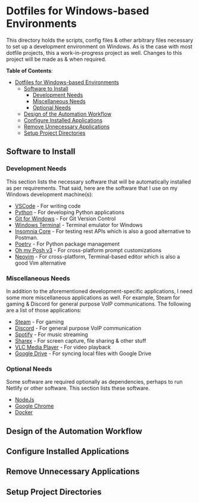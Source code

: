 # Dotfiles for Windows-based Environments

This directory holds the scripts, config files & other arbitrary files necessary to set up a development environment on Windows. As is the case with most dotfile projects, this a work-in-progress project as well. Changes to this project will be made as & when required.

**Table of Contents**:

- [Dotfiles for Windows-based Environments](#dotfiles-for-windows-based-environments)
  - [Software to Install](#software-to-install)
    - [Development Needs](#development-needs)
    - [Miscellaneous Needs](#miscellaneous-needs)
    - [Optional Needs](#optional-needs)
  - [Design of the Automation Workflow](#design-of-the-automation-workflow)
  - [Configure Installed Applications](#configure-installed-applications)
  - [Remove Unnecessary Applications](#remove-unnecessary-applications)
  - [Setup Project Directories](#setup-project-directories)

## Software to Install

### Development Needs

This section lists the necessary software that will be automatically installed as per requirements. That said, here are the software that I use on my Windows development machine(s):

- [VSCode](https://code.visualstudio.com/) - For writing code
- [Python](https://www.python.org/) - For developing Python applications
- [Git for Windows](https://gitforwindows.org/) - For Git Version Control
- [Windows Terminal](https://www.microsoft.com/en-in/p/windows-terminal/9n0dx20hk701?activetab=pivot:overviewtab) - Terminal emulator for Windows
- [Insomnia Core](https://insomnia.rest/download/#windows) - For testing rest APIs which is also a good alternative to Postman.
- [Poetry](https://python-poetry.org/docs/#installation) - For Python package management
- [Oh my Posh v3](https://ohmyposh.dev/) - For cross-platform prompt customizations
- [Neovim](https://neovim.io/) - For cross-platform, Terminal-based editor which is also a good Vim alternative

### Miscellaneous Needs

In addition to the aforementioned development-specific applications, I need some more miscellaneous applications as well. For example, Steam for gaming & Discord for general purpose VoIP communications. The following are a list of those applications:

- [Steam](https://store.steampowered.com/) - For gaming
- [Discord](https://discord.com/) - For general purpose VoIP communication
- [Spotify](https://www.spotify.com/in/) - For music streaming
- [Sharex](https://getsharex.com/) - For screen capture, file sharing & other stuff
- [VLC Media Player](https://www.videolan.org/index.html) - For video playback
- [Google Drive](https://www.google.com/intl/en_fj/drive/download/) - For syncing local files with Google Drive

### Optional Needs

Some software are required optionally as dependencies, perhaps to run Netlify or other software. This section lists these software.

- [NodeJs](https://nodejs.org/en/)
- [Google Chrome](https://www.google.com/intl/en_in/chrome/)
- [Docker](https://www.docker.com/)

## Design of the Automation Workflow

<!-- TODO: Explain how the workflow is supposed to execute -->

## Configure Installed Applications

<!-- TODO: Explain how the installed applications will be configured -->

## Remove Unnecessary Applications

<!-- TODO: Explain the workflow to remove bloatware installed by Microsoft -->

## Setup Project Directories

<!-- TODO: Automate creating specific directories for particular stuffs -->
